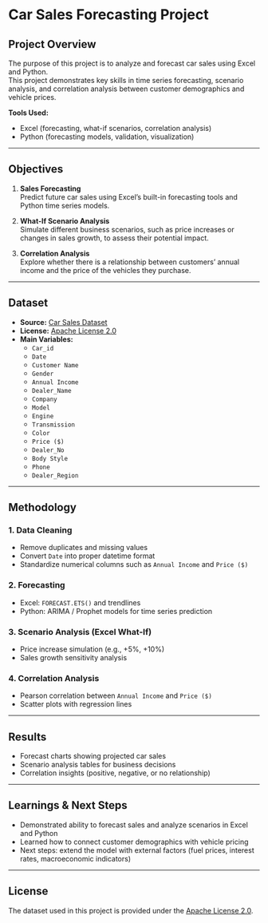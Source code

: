 # Car Sales Forecasting Project

## Project Overview
The purpose of this project is to analyze and forecast car sales using Excel and Python.  
This project demonstrates key skills in time series forecasting, scenario analysis, and correlation analysis between customer demographics and vehicle prices.  

**Tools Used:**  
- Excel (forecasting, what-if scenarios, correlation analysis)  
- Python (forecasting models, validation, visualization)  

---

## Objectives
1. **Sales Forecasting**  
   Predict future car sales using Excel’s built-in forecasting tools and Python time series models.  

2. **What-If Scenario Analysis**  
   Simulate different business scenarios, such as price increases or changes in sales growth, to assess their potential impact.  

3. **Correlation Analysis**  
   Explore whether there is a relationship between customers’ annual income and the price of the vehicles they purchase.  

---

## Dataset
- **Source:** [Car Sales Dataset](https://www.kaggle.com/datasets/missionjee/car-sales-report)
- **License:** [Apache License 2.0](http://www.apache.org/licenses/LICENSE-2.0)  
- **Main Variables:**  
  - `Car_id`  
  - `Date`  
  - `Customer Name`  
  - `Gender`  
  - `Annual Income`  
  - `Dealer_Name`  
  - `Company`  
  - `Model`  
  - `Engine`  
  - `Transmission`  
  - `Color`  
  - `Price ($)`  
  - `Dealer_No`  
  - `Body Style`  
  - `Phone`  
  - `Dealer_Region`  

---

## Methodology
### 1. Data Cleaning
- Remove duplicates and missing values  
- Convert `Date` into proper datetime format  
- Standardize numerical columns such as `Annual Income` and `Price ($)`  

### 2. Forecasting
- Excel: `FORECAST.ETS()` and trendlines  
- Python: ARIMA / Prophet models for time series prediction  

### 3. Scenario Analysis (Excel What-If)  
- Price increase simulation (e.g., +5%, +10%)  
- Sales growth sensitivity analysis  

### 4. Correlation Analysis
- Pearson correlation between `Annual Income` and `Price ($)`  
- Scatter plots with regression lines  

---

## Results
- Forecast charts showing projected car sales  
- Scenario analysis tables for business decisions  
- Correlation insights (positive, negative, or no relationship)  

---

## Learnings & Next Steps
- Demonstrated ability to forecast sales and analyze scenarios in Excel and Python  
- Learned how to connect customer demographics with vehicle pricing  
- Next steps: extend the model with external factors (fuel prices, interest rates, macroeconomic indicators)  

---

## License
The dataset used in this project is provided under the [Apache License 2.0](http://www.apache.org/licenses/LICENSE-2.0).
